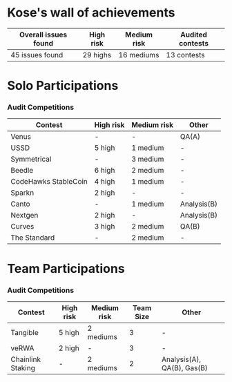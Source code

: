 # Kose's wall of achievements

| Overall issues found | High risk | Medium risk | Audited contests |
| --- | --- |--- | --- |
| 45 issues found | 29 highs | 16 mediums | 13 contests |

# Solo Participations

### Audit Competitions

| Contest | High risk | Medium risk | Other | 
| --- | --- | --- | --- | 
| Venus | -   | -   | QA(A) | 
| USSD | 5 high | 1 medium | -   | 
| Symmetrical | -   | 3 medium | -   | 
| Beedle | 6 high | 2 medium   | -   | 
| CodeHawks StableCoin | 4 high | 1 medium  | -   | 
| Sparkn | 2 high | -   | -   | 
| Canto | - | 1 medium   | Analysis(B)   | 
| Nextgen | 2 high | -   | Analysis(B)   | 
| Curves | 3 high | 2 medium  | QA(B)   |
| The Standard | - | 2 medium  | -   | 

# Team Participations

### Audit Competitions

| Contest | High risk | Medium risk | Team Size | Other | 
| --- | --- | --- | --- | --- |
| Tangible | 5 high | 2 mediums | 3   | -   |
| veRWA | 2 high | -   | 3   | -   |
| Chainlink Staking  | - | 2 mediums  | 2  | Analysis(A), QA(B), Gas(B)  | 
